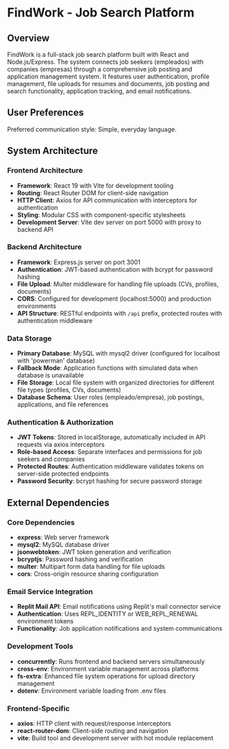# FindWork - Job Search Platform

## Overview

FindWork is a full-stack job search platform built with React and Node.js/Express. The system connects job seekers (empleados) with companies (empresas) through a comprehensive job posting and application management system. It features user authentication, profile management, file uploads for resumes and documents, job posting and search functionality, application tracking, and email notifications.

## User Preferences

Preferred communication style: Simple, everyday language.

## System Architecture

### Frontend Architecture
- **Framework**: React 19 with Vite for development tooling
- **Routing**: React Router DOM for client-side navigation
- **HTTP Client**: Axios for API communication with interceptors for authentication
- **Styling**: Modular CSS with component-specific stylesheets
- **Development Server**: Vite dev server on port 5000 with proxy to backend API

### Backend Architecture
- **Framework**: Express.js server on port 3001
- **Authentication**: JWT-based authentication with bcrypt for password hashing
- **File Upload**: Multer middleware for handling file uploads (CVs, profiles, documents)
- **CORS**: Configured for development (localhost:5000) and production environments
- **API Structure**: RESTful endpoints with `/api` prefix, protected routes with authentication middleware

### Data Storage
- **Primary Database**: MySQL with mysql2 driver (configured for localhost with 'powerman' database)
- **Fallback Mode**: Application functions with simulated data when database is unavailable
- **File Storage**: Local file system with organized directories for different file types (profiles, CVs, documents)
- **Database Schema**: User roles (empleado/empresa), job postings, applications, and file references

### Authentication & Authorization
- **JWT Tokens**: Stored in localStorage, automatically included in API requests via axios interceptors
- **Role-based Access**: Separate interfaces and permissions for job seekers and companies
- **Protected Routes**: Authentication middleware validates tokens on server-side protected endpoints
- **Password Security**: bcrypt hashing for secure password storage

## External Dependencies

### Core Dependencies
- **express**: Web server framework
- **mysql2**: MySQL database driver
- **jsonwebtoken**: JWT token generation and verification
- **bcryptjs**: Password hashing and verification
- **multer**: Multipart form data handling for file uploads
- **cors**: Cross-origin resource sharing configuration

### Email Service Integration
- **Replit Mail API**: Email notifications using Replit's mail connector service
- **Authentication**: Uses REPL_IDENTITY or WEB_REPL_RENEWAL environment tokens
- **Functionality**: Job application notifications and system communications

### Development Tools
- **concurrently**: Runs frontend and backend servers simultaneously
- **cross-env**: Environment variable management across platforms
- **fs-extra**: Enhanced file system operations for upload directory management
- **dotenv**: Environment variable loading from .env files

### Frontend-Specific
- **axios**: HTTP client with request/response interceptors
- **react-router-dom**: Client-side routing and navigation
- **vite**: Build tool and development server with hot module replacement